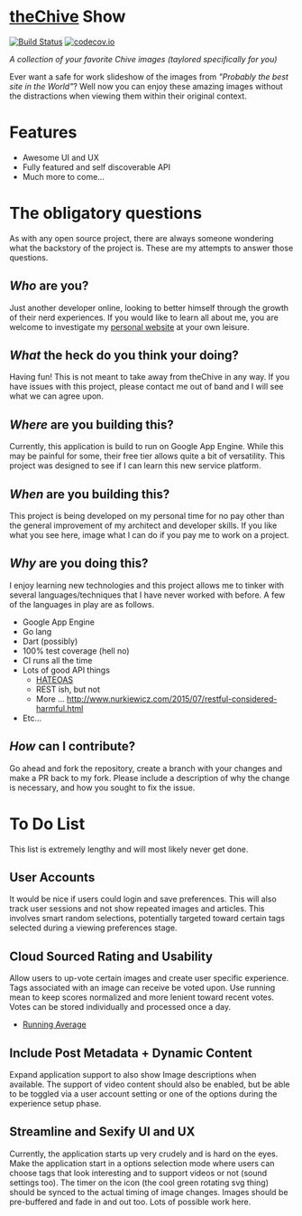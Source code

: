 # [theChive](http://thechive.com) Show
[![Build Status](https://travis-ci.org/bign8/chive-show.svg)](https://travis-ci.org/bign8/chive-show) [![codecov.io](http://codecov.io/github/bign8/chive-show/coverage.svg)](http://codecov.io/github/bign8/chive-show)

*A collection of your favorite Chive images (taylored specifically for you)*

Ever want a safe for work slideshow of the images from *"Probably the best site in the World"*?  Well now you can enjoy these amazing images without the distractions when viewing them within their original context.

# Features
- Awesome UI and UX
- Fully featured and self discoverable API
- Much more to come...

# The obligatory questions
As with any open source project, there are always someone wondering what the backstory of the project is.  These are my attempts to answer those questions.

## *Who* are you?
Just another developer online, looking to better himself through the growth of their nerd experiences.  If you would like to learn all about me, you are welcome to investigate my [personal website](http://bign8.info) at your own leisure.

## *What* the heck do you think your doing?
Having fun!  This is not meant to take away from theChive in any way.  If you have issues with this project, please contact me out of band and I will see what we can agree upon.

## *Where* are you building this?
Currently, this application is build to run on Google App Engine.  While this may be painful for some, their free tier allows quite a bit of versatility.  This project was designed to see if I can learn this new service platform.

## *When* are you building this?
This project is being developed on my personal time for no pay other than the general improvement of my architect and developer skills.  If you like what you see here, image what I can do if you pay me to work on a project.

## *Why* are you doing this?
I enjoy learning new technologies and this project allows me to tinker with several languages/techniques that I have never worked with before.  A few of the languages in play are as follows.

- Google App Engine
- Go lang
- Dart (possibly)
- 100% test coverage (hell no)
- CI runs all the time
- Lots of good API things
  - [HATEOAS](https://en.wikipedia.org/wiki/HATEOAS)
  - REST ish, but not
  - More ... http://www.nurkiewicz.com/2015/07/restful-considered-harmful.html
- Etc...

## *How* can I contribute?
Go ahead and fork the repository, create a branch with your changes and make a PR back to my fork.  Please include a description of why the change is necessary, and how you sought to fix the issue.

# To Do List
This list is extremely lengthy and will most likely never get done.

## User Accounts
It would be nice if users could login and save preferences.  This will also track user sessions and not show repeated images and articles.  This involves smart random selections, potentially targeted toward certain tags selected during a viewing preferences stage.

## Cloud Sourced Rating and Usability
Allow users to up-vote certain images and create user specific experience.  Tags associated with an image can receive be voted upon. Use running mean to keep scores normalized and more lenient toward recent votes.  Votes can be stored individually and processed once a day.

- [Running Average](https://en.wikipedia.org/wiki/Moving_average)

## Include Post Metadata + Dynamic Content
Expand application support to also show Image descriptions when available.  The support of video content should also be enabled, but be able to be toggled via a user account setting or one of the options during the experience setup phase.

## Streamline and Sexify UI and UX
Currently, the application starts up very crudely and is hard on the eyes.  Make the application start in a options selection mode where users can choose tags that look interesting and to support videos or not (sound settings too).  The timer on the icon (the cool green rotating svg thing) should be synced to the actual timing of image changes.  Images should be pre-buffered and fade in and out too.  Lots of possible work here.
